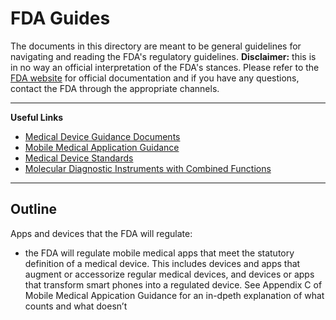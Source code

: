 # FDA Guides

The documents in this directory are meant to be general guidelines for navigating and reading the FDA's regulatory guidelines. **Disclaimer:** this is in no way an official interpretation of the FDA's stances. Please refer to the [FDA website](http://www.fda.gov) for official documentation and if you have any questions, contact the FDA through the appropriate channels.

- - -

**Useful Links**

* [Medical Device Guidance Documents](http://www.fda.gov/MedicalDevices/DeviceRegulationandGuidance/GuidanceDocuments/default.htm)
* [Mobile Medical Application Guidance](http://www.fda.gov/downloads/MedicalDevices/.../UCM263366.pdf)
* [Medical Device Standards](http://www.fda.gov/MedicalDevices/DeviceRegulationandGuidance/Standards/default.htm)
* [Molecular Diagnostic Instruments with Combined Functions](http://www.fda.gov/downloads/MedicalDevices/DeviceRegulationandGuidance/GuidanceDocuments/UCM346553.pdf)

- - -

## Outline

Apps and devices that the FDA will regulate:

* the FDA will regulate mobile medical apps that meet the statutory definition of a medical device. This includes devices and apps that augment or accessorize regular medical devices, and devices or apps that transform smart phones into a regulated device. See Appendix C of Mobile Medical Appication Guidance for an in-dpeth explanation of what counts and what doesn’t
